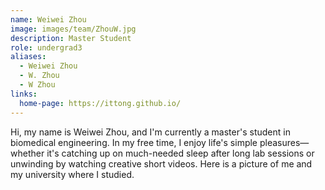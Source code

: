 ```yaml
---
name: Weiwei Zhou
image: images/team/ZhouW.jpg
description: Master Student
role: undergrad3
aliases:
  - Weiwei Zhou
  - W. Zhou
  - W Zhou
links:
  home-page: https://ittong.github.io/
---
```


Hi, my name is Weiwei Zhou, and I'm currently a master's student in biomedical engineering. In my free time, I enjoy life's simple pleasures—whether it's catching up on much-needed sleep after long lab sessions or unwinding by watching creative short videos. Here is a picture of me and my university where I studied.